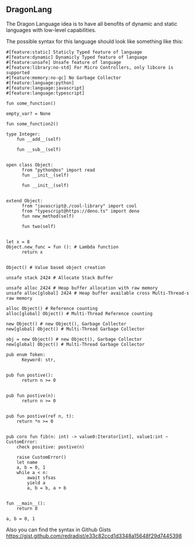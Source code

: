 ## DragonLang

The Dragon Language idea is to have all benofits of dynamic and static languages with low-level capabilities.

The possible syntax for this language should look like something like this:
```
#[feature:static] Staticly Typed feature of language
#[feature:dynamic] Dynamicly Typed feature of language
#[feature:unsafe] Unsafe feature of language
#[feature:library:no-std] For Micro Controllers, only libcore is supported
#[feature:memory:no-gc] No Garbage Collector
#[feature:language:python]
#[feature:language:javascript]
#[feature:language:typescript]

fun some_function()

empty_var? = None

fun some_function2()

type Integer:
    fun __add__(self)
    
    fun __sub__(self)


open class Object:
	  from "python@os" import read
	  fun __init__(self)

	  fun __init__(self)


extend Object:
	  from "javascript@./cool-library" import cool
	  from "typescript@https://deno.ts" import deno
	  fun new_method(self)

	  fun two(self)


let x = 8
Object.new_func = fun (): # Lambda function
	  return x


Object() # Value based object creation

unsafe stack 2424 # Allocate Stack Buffer

unsafe alloc 2424 # Heap buffer allocation with raw memory
unsafe alloc[global] 2424 # Heap buffer available cross Multi-Thread-s raw memory

alloc Object() # Reference counting
alloc[global] Object() # Multi-Thread Reference counting

new Object() # new Object(), Garbage Collector
new[global] Object() # Multi-Thread Garbage Collector

obj = new Object() # new Object(), Garbage Collector
new[global] Object() # Multi-Thread Garbage Collector

pub enum Token:
	  Keyword: str,


pub fun postive():
	  return n >= 0


pub fun postive(n):
	  return n >= 0


pub fun postive(ref n, t):
    return *n >= 0


pub coro fun fib(n: int) -> value0:Iterator[int], value1:int ~ CustomError:
    check positive: postive(n)

    raise CustomError()
    let name
    a, b = 0, 1
    while a < n:
    	await sfsas
      	yield a
      	a, b = b, a + b


fun __main__():
	return 8

a, b = 0, 1
```
Also you can find the syntax in Github Gists https://gist.github.com/redradist/e33c82ccd1d3348a15648f29d7445398

